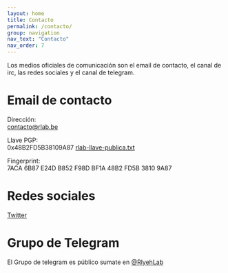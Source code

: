 ```yaml
---
layout: home
title: Contacto
permalink: /contacto/
group: navigation
nav_text: "Contacto"
nav_order: 7
---
```


Los medios oficiales de comunicación son el email de contacto, el canal de irc,
las redes sociales y el canal de telegram.

# Email de contacto

Dirección:   
[contacto@rlab.be](mailto:contacto@rlab.be)

Llave PGP:   
0x48B2FD5B38109A87   [rlab-llave-publica.txt](../rlab-llave-publica.txt)   

Fingerprint:   
7ACA 6B87 E24D B852 F98D  BF1A 48B2 FD5B 3810 9A87



# Redes sociales

[Twitter](https://twitter.com/rlyehlab)

# Grupo de Telegram

El Grupo de telegram es público sumate en [@RlyehLab](https://t.me/RlyehLab)



